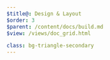 ```yaml
---
$title@: Design & Layout
$order: 3
$parent: /content/docs/build.md
$view: /views/doc_grid.html

class: bg-triangle-secondary
---
```

